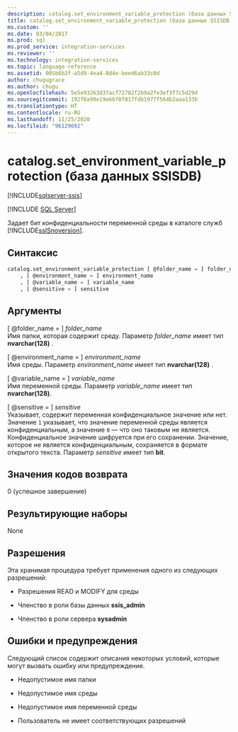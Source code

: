 ```yaml
---
description: catalog.set_environment_variable_protection (база данных SSISDB)
title: catalog.set_environment_variable_protection (база данных SSISDB) | Документы Майкрософт
ms.custom: ''
ms.date: 03/04/2017
ms.prod: sql
ms.prod_service: integration-services
ms.reviewer: ''
ms.technology: integration-services
ms.topic: language-reference
ms.assetid: 005b6b2f-a5d9-4ea4-8d4e-beed6ab33c0d
author: chugugrace
ms.author: chugu
ms.openlocfilehash: 5e5e93263d37acf72782f2b9a2fe3ef3f7c5d29d
ms.sourcegitcommit: 192f6a99e19e66f0f817fdb1977f564b2aaa133b
ms.translationtype: HT
ms.contentlocale: ru-RU
ms.lasthandoff: 11/25/2020
ms.locfileid: "96129692"
---
```

# <a name="catalogset_environment_variable_protection-ssisdb-database"></a>catalog.set_environment_variable_protection (база данных SSISDB)

[!INCLUDE[sqlserver-ssis](../../includes/applies-to-version/sqlserver-ssis.md)]


[!INCLUDE [SQL Server](../../includes/applies-to-version/sqlserver.md)]

  Задает бит конфиденциальности переменной среды в каталоге служб [!INCLUDE[ssISnoversion](../../includes/ssisnoversion-md.md)].  
  
## <a name="syntax"></a>Синтаксис  
  
```sql  
catalog.set_environment_variable_protection [ @folder_name = ] folder_name  
    , [ @environment_name = ] environment_name  
    , [ @variable_name = ] variable_name  
    , [ @sensitive = ] sensitive  
```  
  
## <a name="arguments"></a>Аргументы  
 [ @folder_name = ] *folder_name*  
 Имя папки, которая содержит среду. Параметр *folder_name* имеет тип **nvarchar(128)** .  
  
 [ @environment_name = ] *environment_name*  
 Имя среды. Параметр *environment_name* имеет тип **nvarchar(128)** .  
  
 [ @variable_name = ] *variable_name*  
 Имя переменной среды. Параметр *variable_name* имеет тип **nvarchar(128)**.  
  
 [ @sensitive = ] *sensitive*  
 Указывает, содержит переменная конфиденциальное значение или нет. Значение `1` указывает, что значение переменной среды является конфиденциальным, а значение `0` — что оно таковым не является. Конфиденциальное значение шифруется при его сохранении. Значение, которое не является конфиденциальным, сохраняется в формате открытого текста. Параметр *sensitive* имеет тип **bit**.  
  
## <a name="return-code-value"></a>Значения кодов возврата  
 0 (успешное завершение)  
  
## <a name="result-sets"></a>Результирующие наборы  
 None  
  
## <a name="permissions"></a>Разрешения  
 Эта хранимая процедура требует применения одного из следующих разрешений:  
  
-   Разрешения READ и MODIFY для среды  
  
-   Членство в роли базы данных **ssis_admin**  
  
-   Членство в роли сервера **sysadmin**  
  
## <a name="errors-and-warnings"></a>Ошибки и предупреждения  
 Следующий список содержит описания некоторых условий, которые могут вызвать ошибку или предупреждение.  
  
-   Недопустимое имя папки  
  
-   Недопустимое имя среды  
  
-   Недопустимое имя переменной среды  
  
-   Пользователь не имеет соответствующих разрешений  
  
  
